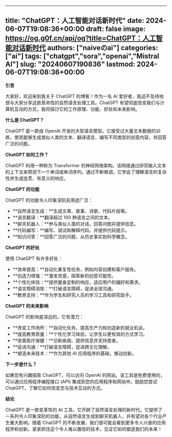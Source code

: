 
---
title: "ChatGPT：人工智能对话新时代"
date: 2024-06-07T19:08:36+00:00
draft: false
image: https://og.g0f.cn/api/og?title=ChatGPT：人工智能对话新时代
authors: ["naiveのai"]
categories: ["ai"]
tags: ["chatgpt","sora","openai","Mistral AI"]
slug: "20240607190836"
lastmod: 2024-06-07T19:08:36+00:00
---
**引言**

大家好，欢迎来到我关于 ChatGPT 的博客！作为一名 AI 爱好者，我迫不及待地想与大家分享这款革命性的自然语言处理工具。ChatGPT 有望彻底改变我们与计算机互动的方式，我将探讨它的工作原理、功能、好处和未来影响。

**什么是 ChatGPT？**

ChatGPT 是一款由 OpenAI 开发的大型语言模型。它接受过大量文本数据的训练，使其能够生成类似人类的文本、翻译语言、编写不同类型的创意内容，并回答广泛的问题。

**ChatGPT 如何工作？**

ChatGPT 利用一种称为 Transformer 的神经网络架构。该网络通过研究输入文本的上下文来预测下一个单词或单词序列。通过不断微调，它学会了理解语言的复杂性并生成连贯、有意义的响应。

**ChatGPT 的功能**

ChatGPT 的功能令人印象深刻且用途广泛：

* **自然语言生成：**生成文章、故事、诗歌、代码片段等。
* **语言翻译：**翻译超过 100 种语言之间的文本。
* **聊天机器人：**参与类似人类的对话，回答问题并提供信息。
* **代码编写：**编写、调试和解释代码，并提供代码提示。
* **知识问答：**回答广泛的问题，从历史事实到科学概念。

**ChatGPT 的好处**

使用 ChatGPT 有许多好处：

* **效率提高：**自动化重复性任务，例如内容创建和客户服务。
* **创造力增强：**激发灵感，探索新的创意可能性。
* **个性化体验：**提供量身定制的响应，适应用户的偏好和需求。
* **语言障碍消除：**打破语言障碍，促进全球沟通。
* **教育支持：**作为学生和研究人员的学习工具和研究助手。

**ChatGPT 的未来影响**

ChatGPT 的影响是深远的，它有潜力：

* **改变工作场所：**自动化任务、提高生产力和创造新的就业机会。
* **提高教育质量：**个性化学习体验，让学生以更有效的方式学习。
* **改善医疗保健：**诊断疾病、提供信息并支持患者。
* **促进沟通：**打破语言障碍，促进跨文化理解。
* **塑造未来技术：**作为其他 AI 应用程序的基础，推动创新。

**下一步是什么？**

如果您有兴趣探索 ChatGPT，可以访问 OpenAI 的网站。该工具是免费使用的，可以通过应用程序编程接口 (API) 集成到您的应用程序和网站中。鼓励您尝试 ChatGPT，了解它如何改变您与技术互动的方式。

**结论**

ChatGPT 是一款变革性的 AI 工具，它开辟了自然语言处理的新时代。它提供了一系列令人印象深刻的功能，从自然语言生成到聊天机器人，并有望对各个行业产生重大影响。随着 ChatGPT 的不断发展，我们很可能会看到更多令人兴奋的应用程序和创新。紧紧抓住这个令人难以置信的技术，见证它如何塑造我们的未来！